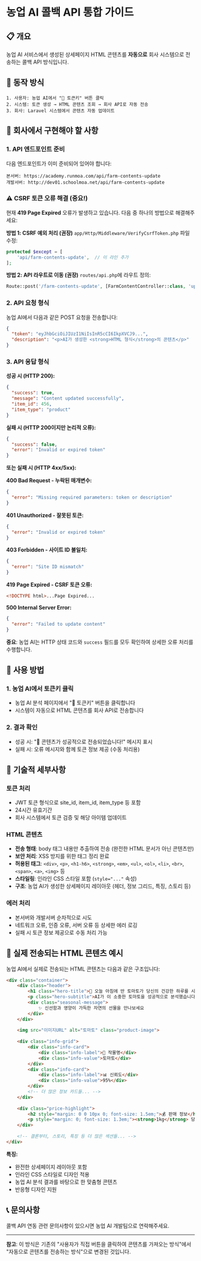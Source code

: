 # 농업 AI 콜백 API 통합 가이드

## 📋 개요

농업 AI 서비스에서 생성된 상세페이지 HTML 콘텐츠를 **자동으로** 회사 시스템으로 전송하는 콜백 API 방식입니다.

## 🔄 동작 방식

```
1. 사용자: 농업 AI에서 "🔑 토큰키" 버튼 클릭
2. 시스템: 토큰 생성 → HTML 콘텐츠 조회 → 회사 API로 자동 전송
3. 회사: Laravel 시스템에서 콘텐츠 자동 업데이트
```

## 🎯 회사에서 구현해야 할 사항

### 1. API 엔드포인트 준비

다음 엔드포인트가 이미 준비되어 있어야 합니다:

```
본서버: https://academy.runmoa.com/api/farm-contents-update
개발서버: http://dev01.schoolmoa.net/api/farm-contents-update
```

### ⚠️ CSRF 토큰 오류 해결 (중요!)

현재 **419 Page Expired** 오류가 발생하고 있습니다. 다음 중 하나의 방법으로 해결해주세요:

**방법 1: CSRF 예외 처리 (권장)**
`app/Http/Middleware/VerifyCsrfToken.php` 파일 수정:
```php
protected $except = [
    'api/farm-contents-update',  // 이 라인 추가
];
```

**방법 2: API 라우트로 이동 (권장)**
`routes/api.php`에 라우트 정의:
```php
Route::post('/farm-contents-update', [FarmContentController::class, 'update']);
```

### 2. API 요청 형식

농업 AI에서 다음과 같은 POST 요청을 전송합니다:

```json
{
  "token": "eyJhbGciOiJIUzI1NiIsInR5cCI6IkpXVCJ9...",
  "description": "<p>AI가 생성한 <strong>HTML 형식</strong>의 콘텐츠</p>"
}
```

### 3. API 응답 형식

**성공 시 (HTTP 200):**
```json
{
  "success": true,
  "message": "Content updated successfully",
  "item_id": 456,
  "item_type": "product"
}
```

**실패 시 (HTTP 200이지만 논리적 오류):**
```json
{
  "success": false,
  "error": "Invalid or expired token"
}
```

**또는 실패 시 (HTTP 4xx/5xx):**

**400 Bad Request - 누락된 매개변수:**
```json
{
  "error": "Missing required parameters: token or description"
}
```

**401 Unauthorized - 잘못된 토큰:**
```json
{
  "error": "Invalid or expired token"
}
```

**403 Forbidden - 사이트 ID 불일치:**
```json
{
  "error": "Site ID mismatch"
}
```

**419 Page Expired - CSRF 토큰 오류:**
```html
<!DOCTYPE html>...Page Expired...
```

**500 Internal Server Error:**
```json
{
  "error": "Failed to update content"
}
```

**중요**: 농업 AI는 HTTP 상태 코드와 `success` 필드를 모두 확인하여 상세한 오류 처리를 수행합니다.

## 🚀 사용 방법

### 1. 농업 AI에서 토큰키 클릭
- 농업 AI 분석 페이지에서 "🔑 토큰키" 버튼을 클릭합니다
- 시스템이 자동으로 HTML 콘텐츠를 회사 API로 전송합니다

### 2. 결과 확인
- 성공 시: "🎉 콘텐츠가 성공적으로 전송되었습니다!" 메시지 표시
- 실패 시: 오류 메시지와 함께 토큰 정보 제공 (수동 처리용)

## 🔧 기술적 세부사항

### 토큰 처리
- JWT 토큰 형식으로 site_id, item_id, item_type 등 포함
- 24시간 유효기간
- 회사 시스템에서 토큰 검증 및 해당 아이템 업데이트

### HTML 콘텐츠
- **전송 형태**: body 태그 내용만 추출하여 전송 (완전한 HTML 문서가 아닌 콘텐츠만)
- **보안 처리**: XSS 방지를 위한 태그 정리 완료
- **허용된 태그**: `<div>`, `<p>`, `<h1-h6>`, `<strong>`, `<em>`, `<ul>`, `<ol>`, `<li>`, `<br>`, `<span>`, `<a>`, `<img>` 등
- **스타일링**: 인라인 CSS 스타일 포함 (`style="..."` 속성)
- **구조**: 농업 AI가 생성한 상세페이지 레이아웃 (헤더, 정보 그리드, 특징, 스토리 등)

### 에러 처리
- 본서버와 개발서버 순차적으로 시도
- 네트워크 오류, 인증 오류, 서버 오류 등 상세한 에러 로깅
- 실패 시 토큰 정보 제공으로 수동 처리 가능

## 📄 실제 전송되는 HTML 콘텐츠 예시

농업 AI에서 실제로 전송되는 HTML 콘텐츠는 다음과 같은 구조입니다:

```html
<div class="container">
    <div class="header">
        <h1 class="hero-title">🌱 오늘 아침에 딴 토마토가 당신의 건강한 하루를 시작합니다</h1>
        <p class="hero-subtitle">AI가 이 소중한 토마토을 성공적으로 분석했습니다.</p>
        <div class="seasonal-message">
            ✨ 신선함과 영양이 가득한 자연의 선물을 만나보세요
        </div>
    </div>
    
    <img src="이미지URL" alt="토마토" class="product-image">
    
    <div class="info-grid">
        <div class="info-card">
            <div class="info-label">🌱 작물명</div>
            <div class="info-value">토마토</div>
        </div>
        <div class="info-card">
            <div class="info-label">📊 신뢰도</div>
            <div class="info-value">95%</div>
        </div>
        <!-- 더 많은 정보 카드들... -->
    </div>
    
    <div class="price-highlight">
        <h2 style="margin: 0 0 10px 0; font-size: 1.5em;">💰 판매 정보</h2>
        <p style="margin: 0; font-size: 1.3em;"><strong>1kg</strong> 당 <strong>8000원</strong></p>
    </div>
    
    <!-- 결론부터, 스토리, 특징 등 더 많은 섹션들... -->
</div>
```

**특징:**
- 완전한 상세페이지 레이아웃 포함
- 인라인 CSS 스타일로 디자인 적용
- 농업 AI 분석 결과를 바탕으로 한 맞춤형 콘텐츠
- 반응형 디자인 지원

## 📞 문의사항

콜백 API 연동 관련 문의사항이 있으시면 농업 AI 개발팀으로 연락해주세요.

---

**참고**: 이 방식은 기존의 "사용자가 직접 버튼을 클릭하여 콘텐츠를 가져오는 방식"에서 "자동으로 콘텐츠를 전송하는 방식"으로 변경된 것입니다.